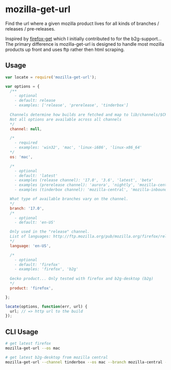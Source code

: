 # mozilla-get-url

Find the url where a given mozilla product lives for all kinds of branches / releases / pre-releases.

Inspired by [firefox-get](https://github.com/jsantell/node-firefox-get) which I initially contributed to for the
b2g-support... The primary difference is mozilla-get-url is designed to handle most mozilla products up front and
uses ftp rather then html scraping.


## Usage

```js
var locate = require('mozilla-get-url');

var options = {
  /**
    - optional
    - default: release
    - examples: ['release', 'prerelease', 'tinderbox']
  
  Channels determine how builds are fetched and map to lib/channels/$CHANNEL.
  Not all options are available across all channels
  */
  channel: null,

  /*
    - required
    - examples: 'win32', 'mac', 'linux-i686', 'linux-x86_64'
  */
  os: 'mac',

  /*
    - optional
    - default: 'latest'
    - examples (release channel): '17.0', '3.6', 'latest', 'beta'
    - examples (prerelease channel): 'aurora', 'nightly', 'mozilla-central'
    - examples (tinderbox channel): 'mozilla-central', 'mozilla-inbound'

  What type of available branches vary on the channel.
  */
  branch: '17.0',
  /*
    - optional
    - default: 'en-US'

  Only used in the "release" channel.
  List of languages: http://ftp.mozilla.org/pub/mozilla.org/firefox/releases/latest/linux-x86_64/
  */
  language: 'en-US',

  /*
    - optional
    - default: 'firefox'
    - examples: 'firefox', 'b2g'
  
  Gecko product... Only tested with firefox and b2g-desktop (b2g)
  */
  product: 'firefox',

};

locate(options, function(err, url) {
  url; // => http url to the build
});
```

## CLI Usage

```sh
# get latest firefox
mozilla-get-url --os mac

# get latest b2g-desktop from mozilla central
mozilla-get-url --channel tinderbox --os mac --branch mozilla-central --product b2g
```
